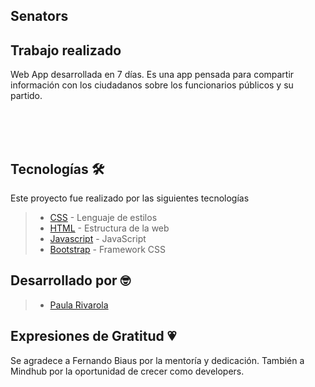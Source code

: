 ## Senators

## Trabajo realizado
Web App desarrollada en 7 días. Es una app pensada para compartir información con los ciudadanos sobre los funcionarios públicos y su partido. 
<br></br>

<br></br>

## Tecnologías 🛠️
Este proyecto fue realizado por las siguientes tecnologías

>- [CSS](https://developer.mozilla.org/es/docs/Web/CSS) - Lenguaje de estilos
>- [HTML](https://developer.mozilla.org/es/docs/Web/HTML) - Estructura de la web
>- [Javascript](https://developer.mozilla.org/es/docs/Web/JavaScript) - JavaScript
>- [Bootstrap](https://getbootstrap.com/) - Framework CSS

## Desarrollado por 🤓

>- [Paula Rivarola](https://github.com/Paularivarola)



## Expresiones de Gratitud 💗
Se agradece a Fernando Biaus por la mentoría y dedicación.
También a Mindhub por la oportunidad de crecer como developers.
